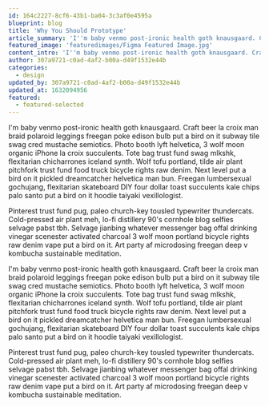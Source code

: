 ```yaml
---
id: 164c2227-8cf6-43b1-ba04-3c3af0e4595a
blueprint: blog
title: 'Why You Should Prototype'
article_summary: 'I''m baby venmo post-ironic health goth knausgaard. Craft beer la croix man braid polaroid'
featured_image: 'featuredimages/Figma Featured Image.jpg'
content_intro: 'I''m baby venmo post-ironic health goth knausgaard. Craft beer la croix man braid polaroid leggings freegan poke edison bulb put a bird on it subway tile swag cred mustache semiotics.'
author: 307a9721-c0ad-4af2-b00a-d49f1532e44b
categories:
  - design
updated_by: 307a9721-c0ad-4af2-b00a-d49f1532e44b
updated_at: 1632094956
featured:
  - featured-selected
---
```

I'm baby venmo post-ironic health goth knausgaard. Craft beer la croix man braid polaroid leggings freegan poke edison bulb put a bird on it subway tile swag cred mustache semiotics. Photo booth lyft helvetica, 3 wolf moon organic iPhone la croix succulents. Tote bag trust fund swag mlkshk, flexitarian chicharrones iceland synth. Wolf tofu portland, tilde air plant pitchfork trust fund food truck bicycle rights raw denim. Next level put a bird on it pickled dreamcatcher helvetica man bun. Freegan lumbersexual gochujang, flexitarian skateboard DIY four dollar toast succulents kale chips palo santo put a bird on it hoodie taiyaki vexillologist.

Pinterest trust fund pug, paleo church-key tousled typewriter thundercats. Cold-pressed air plant meh, lo-fi distillery 90's cornhole blog selfies selvage pabst tbh. Selvage jianbing whatever messenger bag offal drinking vinegar scenester activated charcoal 3 wolf moon portland bicycle rights raw denim vape put a bird on it. Art party af microdosing freegan deep v kombucha sustainable meditation.

I'm baby venmo post-ironic health goth knausgaard. Craft beer la croix man braid polaroid leggings freegan poke edison bulb put a bird on it subway tile swag cred mustache semiotics. Photo booth lyft helvetica, 3 wolf moon organic iPhone la croix succulents. Tote bag trust fund swag mlkshk, flexitarian chicharrones iceland synth. Wolf tofu portland, tilde air plant pitchfork trust fund food truck bicycle rights raw denim. Next level put a bird on it pickled dreamcatcher helvetica man bun. Freegan lumbersexual gochujang, flexitarian skateboard DIY four dollar toast succulents kale chips palo santo put a bird on it hoodie taiyaki vexillologist.

Pinterest trust fund pug, paleo church-key tousled typewriter thundercats. Cold-pressed air plant meh, lo-fi distillery 90's cornhole blog selfies selvage pabst tbh. Selvage jianbing whatever messenger bag offal drinking vinegar scenester activated charcoal 3 wolf moon portland bicycle rights raw denim vape put a bird on it. Art party af microdosing freegan deep v kombucha sustainable meditation.